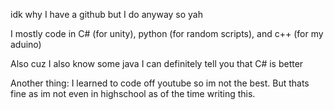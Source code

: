 idk why I have a github but I do anyway so yah

I mostly code in C# (for unity), python (for random scripts), and c++ (for my aduino)

Also cuz I also know some java I can definitely tell you that C# is better

Another thing: I learned to code off youtube so im not the best. 
But thats fine as im not even in highschool as of the time writing this.
